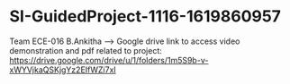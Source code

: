 # SI-GuidedProject-1116-1619860957
Team ECE-016 B.Ankitha --> 
Google drive link to access video demonstration and pdf related to project:
https://drive.google.com/drive/u/1/folders/1m5S9b-v-xWYVjkaQSKjgYz2EIfWZi7xI
